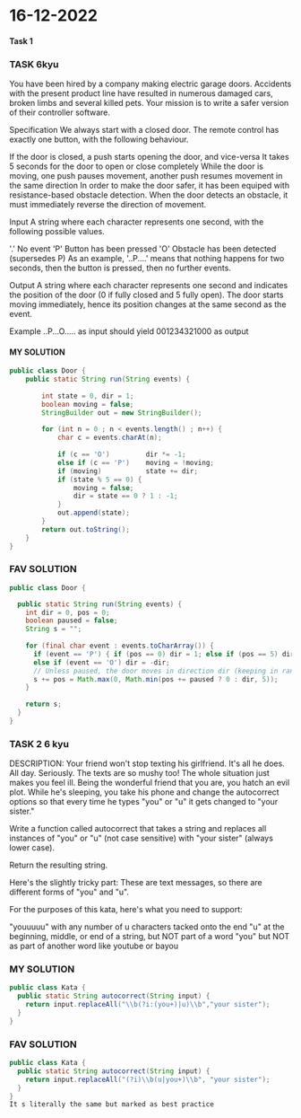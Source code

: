 # 16-12-2022
#### Task 1
### TASK 6kyu
You have been hired by a company making electric garage doors. Accidents with the present product line have resulted in numerous damaged cars, broken limbs and several killed pets. Your mission is to write a safer version of their controller software.

Specification
We always start with a closed door. The remote control has exactly one button, with the following behaviour.

If the door is closed, a push starts opening the door, and vice-versa
It takes 5 seconds for the door to open or close completely
While the door is moving, one push pauses movement, another push resumes movement in the same direction
In order to make the door safer, it has been equiped with resistance-based obstacle detection. When the door detects an obstacle, it must immediately reverse the direction of movement.

Input
A string where each character represents one second, with the following possible values.

'.' No event
'P' Button has been pressed
'O' Obstacle has been detected (supersedes P)
As an example, '..P....' means that nothing happens for two seconds, then the button is pressed, then no further events.

Output
A string where each character represents one second and indicates the position of the door (0 if fully closed and 5 fully open). The door starts moving immediately, hence its position changes at the same second as the event.

Example
..P...O..... as input should yield 001234321000 as output
#### MY SOLUTION
```Java
public class Door {
    public static String run(String events) {
    
        int state = 0, dir = 1;
        boolean moving = false;
        StringBuilder out = new StringBuilder();
        
        for (int n = 0 ; n < events.length() ; n++) {
            char c = events.charAt(n);
            
            if (c == 'O')         dir *= -1;
            else if (c == 'P')    moving = !moving;
            if (moving)           state += dir;
            if (state % 5 == 0) {
                moving = false;
                dir = state == 0 ? 1 : -1;
            }
            out.append(state);
        }
        return out.toString();
    }
}
```
### FAV SOLUTION
```Java
public class Door {

  public static String run(String events) {
    int dir = 0, pos = 0; 
    boolean paused = false;
    String s = "";
    
    for (final char event : events.toCharArray()) {
      if (event == 'P') { if (pos == 0) dir = 1; else if (pos == 5) dir = -1; else paused = !paused; } 
      else if (event == 'O') dir = -dir;      
      // Unless paused, the door moves in direction dir (keeping in range 0-5)
      s += pos = Math.max(0, Math.min(pos += paused ? 0 : dir, 5)); 
    }
    
    return s;
  }
}
```

### TASK 2 6 kyu
DESCRIPTION:
Your friend won't stop texting his girlfriend. It's all he does. All day. Seriously. The texts are so mushy too! The whole situation just makes you feel ill. Being the wonderful friend that you are, you hatch an evil plot. While he's sleeping, you take his phone and change the autocorrect options so that every time he types "you" or "u" it gets changed to "your sister."

Write a function called autocorrect that takes a string and replaces all instances of "you" or "u" (not case sensitive) with "your sister" (always lower case).

Return the resulting string.

Here's the slightly tricky part: These are text messages, so there are different forms of "you" and "u".

For the purposes of this kata, here's what you need to support:

"youuuuu" with any number of u characters tacked onto the end
"u" at the beginning, middle, or end of a string, but NOT part of a word
"you" but NOT as part of another word like youtube or bayou
### MY SOLUTION 
```Java
public class Kata {
  public static String autocorrect(String input) {
    return input.replaceAll("\\b(?i:(you+)|u)\\b","your sister");
  }
}
```
### FAV SOLUTION
```Java
public class Kata {
  public static String autocorrect(String input) {
    return input.replaceAll("(?i)\\b(u|you+)\\b", "your sister");
  }
}
It s literally the same but marked as best practice
```

